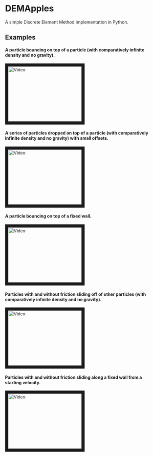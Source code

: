 # DEMApples
A simple Discrete Element Method implementation in Python.

## Examples
#### A particle bouncing on top of a particle (with comparatively infinite density and no gravity).

<a href="http://www.youtube.com/watch?feature=player_embedded&v=MizlDvsFc-w
" target="_blank"><img src="http://img.youtube.com/vi/MizlDvsFc-w/0.jpg" 
alt="Video" width="240" height="180" border="10" /></a>

#### A series of particles dropped on top of a particle (with comparatively infinite density and no gravity) with small offsets.

<a href="http://www.youtube.com/watch?feature=player_embedded&v=X01Xn6oksrs
" target="_blank"><img src="http://img.youtube.com/vi/X01Xn6oksrs/0.jpg" 
alt="Video" width="240" height="180" border="10" /></a>

#### A particle bouncing on top of a fixed wall.

<a href="http://www.youtube.com/watch?feature=player_embedded&v=DY6Qm5V3CEc
" target="_blank"><img src="http://img.youtube.com/vi/DY6Qm5V3CEc/0.jpg" 
alt="Video" width="240" height="180" border="10" /></a>

#### Particles with and without friction sliding off of other particles (with comparatively infinite density and no gravity).

<a href="http://www.youtube.com/watch?feature=player_embedded&v=K2a_b730ybs
" target="_blank"><img src="http://img.youtube.com/vi/K2a_b730ybs/0.jpg" 
alt="Video" width="240" height="180" border="10" /></a>

#### Particles with and without friction sliding along a fixed wall from a starting velocity.

<a href="http://www.youtube.com/watch?feature=player_embedded&v=MfTgXSuEfgA
" target="_blank"><img src="http://img.youtube.com/vi/MfTgXSuEfgA/0.jpg" 
alt="Video" width="240" height="180" border="10" /></a>
